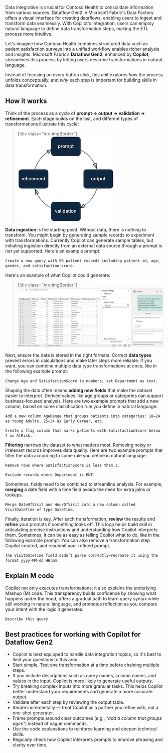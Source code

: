 Data integration is crucial for Contoso Health to consolidate information from various sources. Dataflow Gen2 in Microsoft Fabric's Data Factory offers a visual interface for creating dataflows, enabling users to ingest and transform data seamlessly. With Copilot's integration, users can employ natural language to define data transformation steps, making the ETL process more intuitive.

Let's imagine how Contoso Health combines structured data such as patient satisfaction surveys into a unified workflow enables richer analysis and insights. Microsoft Fabric’s **Dataflow Gen2**, enhanced by **Copilot**, streamlines this process by letting users describe transformations in natural language.

Instead of focusing on every button click, this unit explores *how* the process unfolds conceptually, and *why* each step is important for building skills in data transformation. 

## How it works

Think of the process as a cycle of **prompt → output → validation → refinement**. Each stage builds on the last, and different types of transformations illustrate this cycle:

> [!div class="mx-imgBorder"]
> [![Diagram showing the process as a cycle.](../media/prompt-cycle.png)](../media/prompt-cycle.png#lightbox)

**Data ingestion** is the starting point. Without data, there is nothing to transform. You might begin by generating sample records to experiment with transformations. Currently Copilot can generate sample tables, but initiating ingestion directly from an external data source through a prompt is not yet supported. Here's an example prompt:

```copilot-prompt
Create a new query with 50 patient records including patient-id, age, gender, and satisfaction-score.
```

Here's an example of what Copilot could generate:

> [!div class="mx-imgBorder"]
> [![Screenshot of a Dataflow gen2 table generated using Copilot.](../media/dataflow-copilot-canvas.png)](../media/dataflow-copilot-canvas.png#lightbox)


Next, ensure the data is stored in the right formats. Correct **data types** prevent errors in calculations and make later steps more reliable. If you want, you can combine multiple data type transformations at once, like in the following example prompt:

```copilot-prompt
Change Age and SatisfactionScore to numbers; set Department as text.
```

Shaping the data often means **adding new fields** that make the dataset easier to interpret. Derived values like age groups or categories can support business-focused analysis. Here are two example prompts that add a new column, based on some classification rule you define in natural language:

```copilot-prompt
Add a new column AgeRange that groups patients into categories: 18–24 as Young Adults, 25–34 as Early Career, etc.
```

```copilot-prompt
Create a flag column that marks patients with SatisfactionScore below 4 as AtRisk.
```

**Filtering** narrows the dataset to what matters most. Removing noisy or irrelevant records improves data quality. Here are two example prompts that filter the data according to some rule you define in natural language:

```copilot-prompt
Remove rows where SatisfactionScore is less than 3.
```

```copilot-prompt
Exclude records where Department is ENT.
```

Sometimes, fields need to be combined to streamline analysis. For example, **merging** a date field with a time field avoids the need for extra joins or lookups.

```copilot-prompt
Merge DateOfVisit and HourOfVisit into a new column called VisitDateTime of type DateTime.
```

Finally, iteration is key. After each transformation, **review** the results and **refine** your prompts if something looks off. This loop helps build skill in articulating precise instructions and understanding how Copilot interprets them. Sometimes, it can be as easy as telling Copilot what to do, like in the following example prompt. You can also remove a transformation step Copilot created, and resubmit your refined prompt.

```copilot-prompt
The VisitDateTime field didn’t parse correctly—recreate it using the format yyyy-MM-dd HH:mm.
```

## Explain M code

Copilot not only executes transformations; it also explains the underlying Mashup (M) code. This transparency builds confidence by showing what happens under the hood, offers a gradual path to learn query syntax while still working in natural language, and promotes reflection as you compare your intent with the logic it generates.

```copilot-prompt
Describe this query
```

## Best practices for working with Copilot for Dataflow Gen2

- Copilot is best equipped to handle data integration topics, so it's best to limit your questions to this area.
- Start simple. Test one transformation at a time before chaining multiple steps.
- If you include descriptions such as query names, column names, and values in the input, Copilot is more likely to generate useful outputs.
- Try breaking complex inputs into more granular tasks. This helps Copilot better understand your requirements and generate a more accurate output.
- Validate after each step by reviewing the output table.
- Iterate incrementally — treat Copilot as a partner you refine with, not a one-shot generator.
- Frame prompts around clear outcomes (e.g., *“add a column that groups ages”*) instead of vague commands.
- Use the code explanations to reinforce learning and deepen technical skills.
- Regularly check how Copilot interprets prompts to improve phrasing and clarity over time.